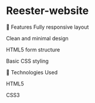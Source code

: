 # Reester-website
🚀 Features
Fully responsive layout

Clean and minimal design

HTML5 form structure

Basic CSS styling

📂 Technologies Used

HTML5

CSS3

